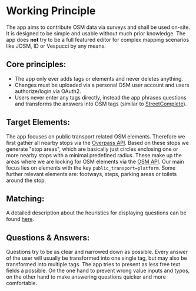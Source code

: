 
# Working Principle

The app aims to contribute OSM data via surveys and shall be used on-site. It is designed to be simple and usable without much prior knowledge.
The app does **not** try to be a full featured editor for complex mapping scenarios like JOSM, ID or Vespucci by any means.

## Core principles:
- The app only ever adds tags or elements and never deletes anything.
- Changes must be uploaded via a personal OSM user account and users authorize/login via OAuth2.
- Users never enter any tags directly, instead the app phrases questions and transforms the answers into OSM tags (similar to [StreetComplete](https://github.com/streetcomplete/StreetComplete)).

## Target Elements:
The app focuses on public transport related OSM elements. Therefore we first gather all nearby stops via the [Overpass API](https://wiki.openstreetmap.org/wiki/Overpass_API). Based on these stops we generate "stop areas", which are basically just circles enclosing one or more nearby stops with a minimal predefined radius. These make up the areas where we are looking for OSM elements via the [OSM API](https://wiki.openstreetmap.org/wiki/API_v0.6#Bounding_box_computation). Our main focus lies on elements with the key `public_transport=platform`. Some further relevant elements are: footways, steps, parking areas or toilets around the stop.

## Matching:

A detailed description about the heuristics for displaying questions can be found [here](/docs/QUESTION_CATALOG.md).


## Questions & Answers:
Questions try to be as clear and narrowed down as possible. Every answer of the user will usually be transformed into one single tag, but may also be transformed into multiple tags.
The app tries to present as less free text fields a possible. On the one hand to prevent wrong value inputs and typos, on the other hand to make answering questions quicker and more comfortable.
